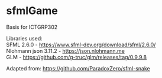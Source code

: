 # sfmlGame
Basis for ICTGRP302

Libraries used:
\
SFML 2.6.0 - https://www.sfml-dev.org/download/sfml/2.6.0/
\
Nlohmann json 3.11.2 -  https://json.nlohmann.me
\
GLM - https://github.com/g-truc/glm/releases/tag/0.9.9.8 

Adapted from: https://github.com/ParadoxZero/sfml-snake

